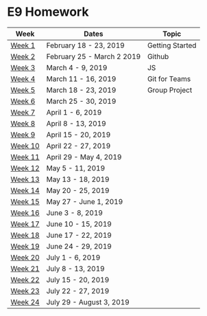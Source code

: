 # E9 Homework

| Week | Dates | Topic |
|---|---|---|
| [Week 1](./week01.md) | February 18 - 23, 2019 | Getting Started |
| [Week 2](./week02.md) | February 25 - March 2 2019 | Github |
| [Week 3](./week03.md) | March 4 - 9, 2019 | JS |
| [Week 4](./week04.md) | March 11 - 16, 2019 | Git for Teams |
| [Week 5](./week05.md) | March 18 - 23, 2019 | Group Project |
| [Week 6](./week06.md) | March 25 - 30, 2019 |  |
| [Week 7](./week07.md) | April 1 - 6, 2019 |  |
| [Week 8](./week08.md) | April 8 - 13, 2019 |  |
| [Week 9](./week09.md) | April 15 - 20, 2019 |  |
| [Week 10](./week10.md) | April 22 - 27, 2019 |  |
| [Week 11](./week11.md) | April 29 - May 4, 2019 |  |
| [Week 12](./week12.md) | May 5 - 11, 2019 |  |
| [Week 13](./week13.md) | May 13 - 18, 2019 |  |
| [Week 14](./week14.md) | May 20 - 25, 2019 |  |
| [Week 15](./week15.md) | May 27 - June 1, 2019 |  |
| [Week 16](./week16.md) | June 3 - 8, 2019 |  |
| [Week 17](./week17.md) | June 10 - 15, 2019 |  |
| [Week 18](./week18.md) | June 17 - 22, 2019 |  |
| [Week 19](./week19.md) | June 24 - 29, 2019 |  |
| [Week 20](./week20.md) | July 1 - 6, 2019 |  |
| [Week 21](./week21.md) | July 8 - 13, 2019 |  |
| [Week 22](./week22.md) | July 15 - 20, 2019 |  |
| [Week 23](./week23.md) | July 22 - 27, 2019 |  |
| [Week 24](./week24.md) | July 29 - August 3, 2019 |  |
